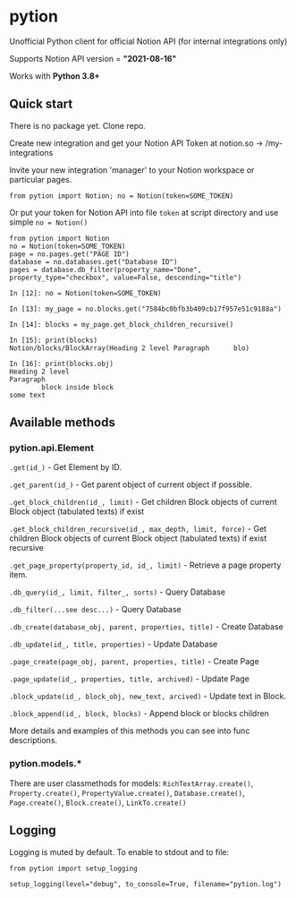 # pytion
Unofficial Python client for official Notion API (for internal integrations only)

Supports Notion API version = **"2021-08-16"**

Works with **Python 3.8+**

## Quick start
There is no package yet. Clone repo.

Create new integration and get your Notion API Token at notion.so -> /my-integrations

Invite your new integration 'manager' to your Notion workspace or particular pages.

`from pytion import Notion; no = Notion(token=SOME_TOKEN)`

Or put your token for Notion API into file `token` at script directory and use simple `no = Notion()`
```
from pytion import Notion
no = Notion(token=SOME_TOKEN)
page = no.pages.get("PAGE ID")
database = no.databases.get("Database ID")
pages = database.db_filter(property_name="Done", property_type="checkbox", value=False, descending="title")
```
```
In [12]: no = Notion(token=SOME_TOKEN)

In [13]: my_page = no.blocks.get("7584bc0bfb3b409cb17f957e51c9188a")

In [14]: blocks = my_page.get_block_children_recursive()

In [15]: print(blocks)
Notion/blocks/BlockArray(Heading 2 level Paragraph      blo)

In [16]: print(blocks.obj)
Heading 2 level
Paragraph
        block inside block
some text
```
## Available methods
### pytion.api.Element
`.get(id_)` - Get Element by ID.

`.get_parent(id_)` - Get parent object of current object if possible.

`.get_block_children(id_, limit)` - Get children Block objects of current Block object (tabulated texts) if exist

`.get_block_children_recursive(id_, max_depth, limit, force)` - Get children Block objects of current Block object (tabulated texts) if exist recursive

`.get_page_property(property_id, id_, limit)` - Retrieve a page property item.

`.db_query(id_, limit, filter_, sorts)` - Query Database

`.db_filter(...see desc...)` - Query Database

`.db_create(database_obj, parent, properties, title)` - Create Database

`.db_update(id_, title, properties)` - Update Database

`.page_create(page_obj, parent, properties, title)` - Create Page

`.page_update(id_, properties, title, archived)` - Update Page

`.block_update(id_, block_obj, new_text, arcived)` - Update text in Block.

`.block_append(id_, block, blocks)` - Append block or blocks children

More details and examples of this methods you can see into func descriptions.
### pytion.models.*
There are user classmethods for models:
`RichTextArray.create()`, `Property.create()`, `PropertyValue.create()`, `Database.create()`, `Page.create()`, `Block.create()`, `LinkTo.create()`
## Logging
Logging is muted by default. To enable to stdout and to file:
```
from pytion import setup_logging

setup_logging(level="debug", to_console=True, filename="pytion.log")
```